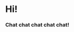<h1>Hi!</h1>
<p></p>
<h3>Chat chat chat chat chat!</h3>
<script>!function(){if(window.eyelevel)return;window.eyelevel = [];window.eyusername = '165be96b-1278-4c20-ba21-a3bbcc3fa413';window.eyelevel.push(['init', { username: window.eyusername, origin: 'web', env: 'dev' }]);var t=document.createElement('script');t.type='text/javascript',t.async=!0,t.src='https://cdn.eyelevel.ai/chat/eyelevel.js?v=1.3';var e=document.getElementsByTagName('script')[0];e.parentNode.insertBefore(t,e)}();</script>
